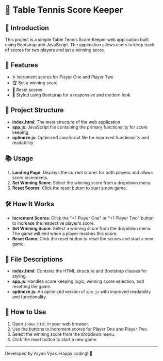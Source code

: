 # 🏓 Table Tennis Score Keeper

## 🚀 Introduction

This project is a simple Table Tennis Score Keeper web application built using Bootstrap and JavaScript. 
The application allows users to keep track of scores for two players and set a winning score.

## 🌟 Features

- ➕ Increment scores for Player One and Player Two
- 🏆 Set a winning score
- 🔄 Reset scores
- 🎨 Styled using Bootstrap for a responsive and modern look

## 📂 Project Structure

- **index.html**: The main structure of the web application
- **app.js**: JavaScript file containing the primary functionality for score keeping
- **optimize.js**: Optimized JavaScript file for improved functionality and readability

## 📚 Usage

1. **Landing Page**: Displays the current scores for both players and allows score increments.
2. **Set Winning Score**: Select the winning score from a dropdown menu.
3. **Reset Scores**: Click the reset button to start a new game.

## 🛠️ How It Works

- **Increment Scores**: Click the "+1 Player One" or "+1 Player Two" button to increase the respective player's score.
- **Set Winning Score**: Select a winning score from the dropdown menu. The game will end when a player reaches this score.
- **Reset Game**: Click the reset button to reset the scores and start a new game.

## 📂 File Descriptions

- **index.html**: Contains the HTML structure and Bootstrap classes for styling.
- **app.js**: Handles score keeping logic, winning score selection, and resetting the game.
- **optimize.js**: An optimized version of `app.js` with improved readability and functionality.

## 🔧 How to Use

1. Open `index.html` in your web browser.
2. Use the buttons to increment scores for Player One and Player Two.
3. Select the winning score from the dropdown menu.
4. Click the reset button to start a new game.

---

Developed by Aryan Vyas. Happy coding! 🎉
